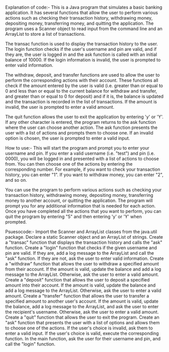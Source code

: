 Explanation of code:-
This is a Java program that simulates a basic banking application. It has several functions that allow the user to perform various actions such as checking their transaction history, withdrawing money, depositing money, transferring money, and quitting the application. The program uses a Scanner object to read input from the command line and an ArrayList to store a list of transactions.

The transac function is used to display the transaction history to the user. The login function checks if the user's username and pin are valid, and if they are, the user is logged in and the ask function is called with an initial balance of 10000. If the login information is invalid, the user is prompted to enter valid information.

The withdraw, deposit, and transfer functions are used to allow the user to perform the corresponding actions with their account. These functions all check if the amount entered by the user is valid (i.e. greater than or equal to 0 and less than or equal to the current balance for withdraw and transfer, and greater than or equal to 0 for deposit) and if it is, the balance is updated and the transaction is recorded in the list of transactions. If the amount is invalid, the user is prompted to enter a valid amount.

The quit function allows the user to exit the application by entering 'y' or 'Y'. If any other character is entered, the program returns to the ask function where the user can choose another action. The ask function presents the user with a list of actions and prompts them to choose one. If an invalid option is chosen, the user is prompted to enter a valid input.

How to use:-
This will start the program and prompt you to enter your username and pin. If you enter a valid username (i.e. "test") and pin (i.e. 0000), you will be logged in and presented with a list of actions to choose from. You can then choose one of the actions by entering the corresponding number. For example, if you want to check your transaction history, you can enter "1". If you want to withdraw money, you can enter "2", and so on.

You can use the program to perform various actions such as checking your transaction history, withdrawing money, depositing money, transferring money to another account, or quitting the application. The program will prompt you for any additional information that is needed for each action. Once you have completed all the actions that you want to perform, you can quit the program by entering "5" and then entering 'y' or 'Y' when prompted.

Psuesocode:-
Import the Scanner and ArrayList classes from the java.util package.
Declare a static Scanner object and an ArrayList of strings.
Create a "transac" function that displays the transaction history and calls the "ask" function.
Create a "login" function that checks if the given username and pin are valid. If they are, add a log message to the ArrayList and call the "ask" function. If they are not, ask the user to enter valid information.
Create a "withdraw" function that allows the user to withdraw a specified amount from their account. If the amount is valid, update the balance and add a log message to the ArrayList. Otherwise, ask the user to enter a valid amount.
Create a "deposit" function that allows the user to deposit a specified amount into their account. If the amount is valid, update the balance and add a log message to the ArrayList. Otherwise, ask the user to enter a valid amount.
Create a "transfer" function that allows the user to transfer a specified amount to another user's account. If the amount is valid, update the balance, add a log message to the ArrayList, and ask the user to enter the recipient's username. Otherwise, ask the user to enter a valid amount.
Create a "quit" function that allows the user to exit the program.
Create an "ask" function that presents the user with a list of options and allows them to choose one of the actions. If the user's choice is invalid, ask them to enter a valid input. If the user's choice is valid, execute the corresponding function.
In the main function, ask the user for their username and pin, and call the "login" function.
